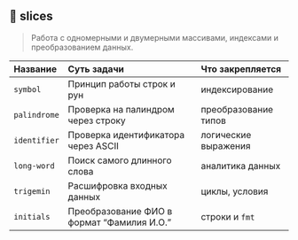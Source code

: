 ## 🔹 slices
> Работа с одномерными и двумерными массивами, индексами и преобразованием данных.

| Название | Суть задачи | Что закрепляется |
|:--|:--|:--|
| `symbol` | Принцип работы строк и рун | индексирование |
| `palindrome` | Проверка на палиндром через строку | преобразование типов |
| `identifier` | Проверка идентификатора через ASCII | логические выражения |
| `long-word` | Поиск самого длинного слова | аналитика данных |
| `trigemin` | Расшифровка входных данных | циклы, условия |
| `initials` | Преобразование ФИО в формат “Фамилия И.О.” | строки и `fmt` |